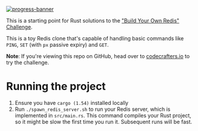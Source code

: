 [![progress-banner](https://backend.codecrafters.io/progress/redis/f67f28a8-e60c-485d-8705-e1766aeadb77)](https://app.codecrafters.io/users/pathakhimanshucs?r=2qF)

This is a starting point for Rust solutions to the
["Build Your Own Redis" Challenge](https://codecrafters.io/challenges/redis).

This is a toy Redis clone that's capable of handling
basic commands like `PING`, `SET` (with `px` passive expiry) and `GET`.

**Note**: If you're viewing this repo on GitHub, head over to
[codecrafters.io](https://codecrafters.io) to try the challenge.

# Running the project

1. Ensure you have `cargo (1.54)` installed locally
1. Run `./spawn_redis_server.sh` to run your Redis server, which is implemented
   in `src/main.rs`. This command compiles your Rust project, so it might be
   slow the first time you run it. Subsequent runs will be fast.
